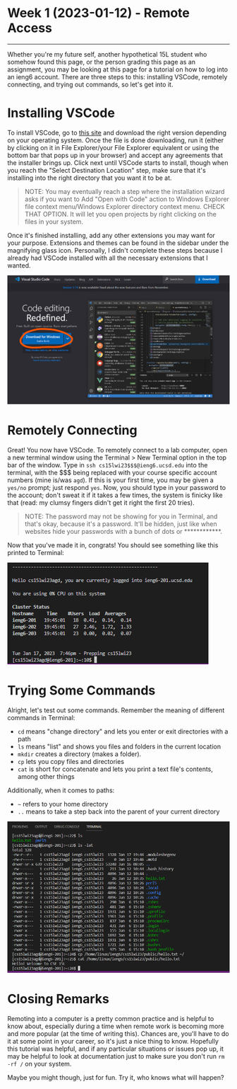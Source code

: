 # Week 1 (2023-01-12) - Remote Access

---


Whether you're my future self, another hypothetical 15L student who somehow found this page, or the person grading this page as an assignment, you may be looking at this page for a tutorial on how to log into an ieng6 account. There are three steps to this: installing VSCode, remotely connecting, and trying out commands, so let's get into it.

# Installing VSCode

To install VSCode, go to [this site](https://code.visualstudio.com/) and download the right version depending on your operating system. Once the file is done downloading, run it (either by clicking on it in File Explorer/your File Explorer equivalent or using the bottom bar that pops up in your browser) and accept any agreements that the installer brings up. Click next until VSCode starts to install, though when you reach the "Select Destination Location" step, make sure that it's installing into the right directory that you want it to be at.

> NOTE: You may eventually reach a step where the installation wizard asks if you want to Add "Open with Code" action to Windows Explorer file context menu/Windows Explorer directory context menu. CHECK THAT OPTION. It will let you open projects by right clicking on the files in your system.

Once it's finished installing, add any other extensions you may want for your purpose. Extensions and themes can be found in the sidebar under the magnifying glass icon. Personally, I didn't complete these steps because I already had VSCode installed with all the necessary extensions that I wanted.

![The download page for VSCode](./imgs/wk1/downloadingvscode.png)

# Remotely Connecting

Great! You now have VSCode. To remotely connect to a lab computer, open a new terminal window using the Terminal > New Terminal option in the top bar of the window. Type in `ssh cs15lwi23$$$@ieng6.ucsd.edu` into the terminal, with the $$$ being replaced with your course specific account numbers (mine is/was `agd`). If this is your first time, you may be given a `yes/no` prompt; just respond `yes`. Now, you should type in your password to the account; don't sweat it if it takes a few times, the system is finicky like that (read: my clumsy fingers didn't get it right the first 20 tries). 

> NOTE: The password may not be showing for you in Terminal, and that's okay, because it's a password. It'll be hidden, just like when websites hide your passwords with a bunch of dots or \*\*\*\*\*\*\*\*\*\*\*\*.

Now that you've made it in, congrats! You should see something like this printed to Terminal:

![Terminal with successful SSH login](./imgs/wk1/terminal.png)

# Trying Some Commands

Alright, let's test out some commands. Remember the meaning of different commands in Terminal: 

* `cd` means "change directory" and lets you enter or exit directories with a path 
* `ls` means "list" and shows you files and folders in the current location
* `mkdir` creates a directory (makes a folder).
* `cp` lets you copy files and directories
* `cat` is short for concatenate and lets you print a text file's contents, among other things

Additionally, when it comes to paths:

* `~` refers to your home directory
* `..` means to take a step back into the parent of your current directory

![Examples of bash command usage](./imgs/wk1/commandsexample.png)

# Closing Remarks

Remoting into a computer is a pretty common practice and is helpful to know about, especially during a time when remote work is becoming more and more popular (at the time of writing this). Chances are, you'll have to do it at some point in your career, so it's just a nice thing to know. Hopefully this tutorial was helpful, and if any particular situations or issues pop up, it may be helpful to look at documentation just to make sure you don't run `rm -rf /` on your system.

Maybe you might though, just for fun. Try it, who knows what will happen?
